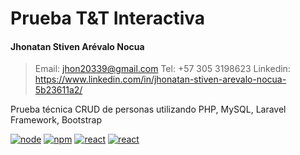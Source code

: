 # Prueba T&T Interactiva
#### Jhonatan Stiven Arévalo Nocua
> Email: jhon20339@gmail.com
> Tel: +57 305 3198623
> Linkedin: https://www.linkedin.com/in/jhonatan-stiven-arevalo-nocua-5b23611a2/


Prueba técnica CRUD de personas utilizando PHP, MySQL, Laravel Framework, Bootstrap

[![node](https://img.shields.io/badge/php-v7.1.X-purple.svg)](https://www.php.net/manual/es/intro-whatis.php) [![npm](https://img.shields.io/badge/mysql-v5.6.X-blue.svg)](https://www.npmjs.com/) [![react](https://img.shields.io/badge/Laravel-v5.8-red.svg)](https://reactjs.org/) [![react](https://img.shields.io/badge/Bootstrap-v4.1-cyan.svg)](https://reactjs.org/)